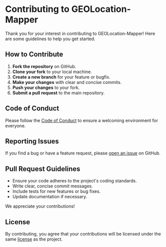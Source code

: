 # Contributing to GEOLocation-Mapper

Thank you for your interest in contributing to GEOLocation-Mapper! Here are some guidelines to help you get started.

## How to Contribute

1. **Fork the repository** on GitHub.
2. **Clone your fork** to your local machine.
3. **Create a new branch** for your feature or bugfix.
4. **Make your changes** with clear and concise commits.
5. **Push your changes** to your fork.
6. **Submit a pull request** to the main repository.

## Code of Conduct

Please follow the [Code of Conduct](CODE_OF_CONDUCT.md) to ensure a welcoming environment for everyone.

## Reporting Issues

If you find a bug or have a feature request, please [open an issue](https://github.com/Pommmmmes/GEOLocation-Mapper/issues) on GitHub.

## Pull Request Guidelines

- Ensure your code adheres to the project's coding standards.
- Write clear, concise commit messages.
- Include tests for new features or bug fixes.
- Update documentation if necessary.

We appreciate your contributions!

## License

By contributing, you agree that your contributions will be licensed under the same [license](https://github.com/Pommmmmes/GEOLocation-Mapper/blob/main/LICENSE) as the project.
